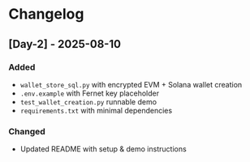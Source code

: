 
# Changelog

## [Day-2] - 2025-08-10
### Added
- `wallet_store_sql.py` with encrypted EVM + Solana wallet creation
- `.env.example` with Fernet key placeholder
- `test_wallet_creation.py` runnable demo
- `requirements.txt` with minimal dependencies

### Changed
- Updated README with setup & demo instructions
